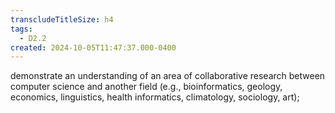 ```yaml
---
transcludeTitleSize: h4
tags:
  - D2.2
created: 2024-10-05T11:47:37.000-0400
---
```

demonstrate an understanding of an area of collaborative research between computer science and another field (e.g., bioinformatics, geology, economics, linguistics, health informatics, climatology, sociology, art);